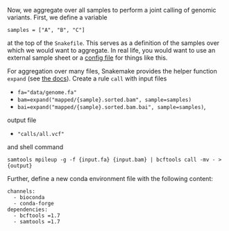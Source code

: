 Now, we aggregate over all samples to perform a joint calling of genomic variants.
First, we define a variable

    samples = ["A", "B", "C"]

at the top of the `Snakefile`.
This serves as a definition of the samples over which we would want to aggregate.
In real life, you would want to use an external sample sheet or a [config file](http://snakemake.readthedocs.io/en/stable/tutorial/advanced.html#step-2-config-files) for things like this.

For aggregation over many files, Snakemake provides the helper function `expand` (see [the docs](http://snakemake.readthedocs.io/en/stable/tutorial/basics.html#step-5-calling-genomic-variants)).
Create a rule `call` with input files

* `fa="data/genome.fa"`
* `bam=expand("mapped/{sample}.sorted.bam", sample=samples)`
* `bai=expand("mapped/{sample}.sorted.bam.bai", sample=samples)`,

output file

* `"calls/all.vcf"`

and shell command

    samtools mpileup -g -f {input.fa} {input.bam} | bcftools call -mv - > {output}

Further, define a new conda environment file with the following content:

    channels:
      - bioconda
      - conda-forge
    dependencies:
      - bcftools =1.7
      - samtools =1.7

